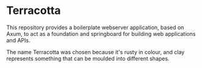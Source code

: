 # Terracotta

This repository provides a boilerplate webserver application, based on Axum, to
act as a foundation and springboard for building web applications and APIs.

The name Terracotta was chosen because it's rusty in colour, and clay represents
something that can be moulded into different shapes.


